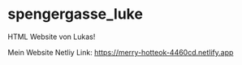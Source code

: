 # spengergasse_luke

HTML Website von Lukas!


Mein Website Netliy Link: https://merry-hotteok-4460cd.netlify.app
